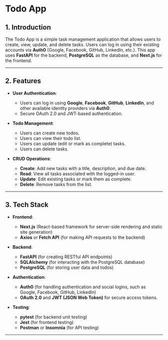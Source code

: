 # Todo App

## 1. Introduction
The Todo App is a simple task management application that allows users to create, view, update, and delete tasks. Users can log in using their existing accounts via **Auth0** (Google, Facebook, GitHub, LinkedIn, etc.). This app uses **FastAPI** for the backend, **PostgreSQL** as the database, and **Next.js** for the frontend.

---

## 2. Features
- **User Authentication**:
  - Users can log in using **Google**, **Facebook**, **GitHub**, **LinkedIn**, and other available identity providers via **Auth0**.
  - Secure OAuth 2.0 and JWT-based authentication.
  
- **Todo Management**:
  - Users can create new todos.
  - Users can view their todo list.
  - Users can update (edit or mark as complete) tasks.
  - Users can delete tasks.

- **CRUD Operations**:
  - **Create**: Add new tasks with a title, description, and due date.
  - **Read**: View all tasks associated with the logged-in user.
  - **Update**: Edit existing tasks or mark them as complete.
  - **Delete**: Remove tasks from the list.

---

## 3. Tech Stack
- **Frontend**: 
  - **Next.js** (React-based framework for server-side rendering and static site generation)
  - **Axios** or **Fetch API** (for making API requests to the backend)
  
- **Backend**:
  - **FastAPI** (for creating RESTful API endpoints)
  - **SQLAlchemy** (for interacting with the PostgreSQL database)
  - **PostgreSQL** (for storing user data and todos)

- **Authentication**: 
  - **Auth0** (for handling authentication and social logins, such as Google, Facebook, GitHub, LinkedIn)
  - **OAuth 2.0** and **JWT (JSON Web Token)** for secure access tokens.

- **Testing**:
  - **pytest** (for backend unit testing)
  - **Jest** (for frontend testing)
  - **Postman** or **Insomnia** (for API testing)

---
